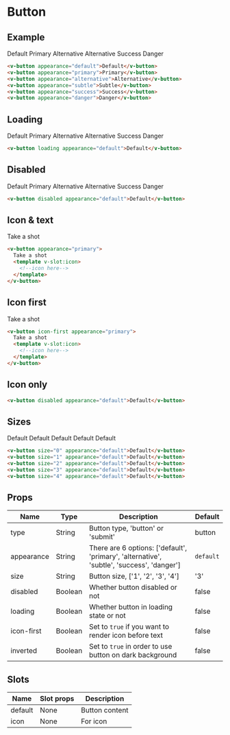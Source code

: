 # Button <badge text="development" type="warn" />

## Example
<div class="p-3 border rounded-2 my-3 flex flex-wrap">
  <v-button class="m-1" appearance="default">Default</v-button>
  <v-button class="m-1" appearance="primary">Primary</v-button>
  <v-button class="m-1" appearance="alternative">Alternative</v-button>
  <v-button class="m-1" appearance="subtle">Alternative</v-button>
  <v-button class="m-1" appearance="success">Success</v-button>
  <v-button class="m-1" appearance="danger">Danger</v-button>
</div>

```html
<v-button appearance="default">Default</v-button>
<v-button appearance="primary">Primary</v-button>
<v-button appearance="alternative">Alternative</v-button>
<v-button appearance="subtle">Subtle</v-button>
<v-button appearance="success">Success</v-button>
<v-button appearance="danger">Danger</v-button>
```

## Loading
<div class="p-3 border rounded-2 my-3 flex flex-wrap">
  <v-button class="m-1" loading appearance="default">Default</v-button>
  <v-button class="m-1" loading appearance="primary">Primary</v-button>
  <v-button class="m-1" loading appearance="alternative">Alternative</v-button>
  <v-button class="m-1" loading appearance="subtle">Alternative</v-button>
  <v-button class="m-1" loading appearance="success">Success</v-button>
  <v-button class="m-1" loading appearance="danger">Danger</v-button>
</div>

```html
<v-button loading appearance="default">Default</v-button>
```

## Disabled
<div class="p-3 border rounded-2 my-3 flex flex-wrap">
  <v-button disabled class="m-1" appearance="default">Default</v-button>
  <v-button disabled class="m-1" appearance="primary">Primary</v-button>
  <v-button disabled class="m-1" appearance="alternative">Alternative</v-button>
  <v-button disabled class="m-1" appearance="subtle">Alternative</v-button>
  <v-button disabled class="m-1" appearance="success">Success</v-button>
  <v-button disabled class="m-1" appearance="danger">Danger</v-button>
</div>

```html
<v-button disabled appearance="default">Default</v-button>
```

## Icon & text
<div class="p-3 border rounded-2 my-3 flex flex-wrap">
  <v-button size="3" appearance="primary">
    Take a shot
    <template v-slot:icon>
      <svg viewBox="0 0 24 24" width="20" height="20"><g fill="currentColor" fill-rule="nonzero"><path d="M7.723 4.552A1 1 0 0 1 8.617 4h6.764a1 1 0 0 1 .895.554L16.997 6H20a2 2 0 0 1 2 2v10a2 2 0 0 1-2 2H4a2 2 0 0 1-2-2V8a2 2 0 0 1 2-2h2.997l.726-1.448zM12 17a4 4 0 1 0 0-8 4 4 0 0 0 0 8zM6 8a1 1 0 1 0 0 2 1 1 0 0 0 0-2z"></path><path d="M12 16a3 3 0 1 1 0-6 3 3 0 0 1 0 6z"></path></g>
      </svg>
    </template>
  </v-button>
</div>

```html
<v-button appearance="primary">
  Take a shot
  <template v-slot:icon>
    <!--icon here-->
  </template>
</v-button>
```

## Icon first
<div class="p-3 border rounded-2 my-3 flex flex-wrap">
  <v-button size="3" icon-first appearance="primary">
    Take a shot
    <template v-slot:icon>
      <svg viewBox="0 0 24 24" width="20" height="20"><g fill="currentColor" fill-rule="nonzero"><path d="M7.723 4.552A1 1 0 0 1 8.617 4h6.764a1 1 0 0 1 .895.554L16.997 6H20a2 2 0 0 1 2 2v10a2 2 0 0 1-2 2H4a2 2 0 0 1-2-2V8a2 2 0 0 1 2-2h2.997l.726-1.448zM12 17a4 4 0 1 0 0-8 4 4 0 0 0 0 8zM6 8a1 1 0 1 0 0 2 1 1 0 0 0 0-2z"></path><path d="M12 16a3 3 0 1 1 0-6 3 3 0 0 1 0 6z"></path></g>
      </svg>
    </template>
  </v-button>
</div>

```html
<v-button icon-first appearance="primary">
  Take a shot
  <template v-slot:icon>
    <!--icon here-->
  </template>
</v-button>
```

## Icon only
<div class="p-3 border rounded-2 my-3">
  <v-button size="3" appearance="primary">
    <template v-slot:icon>
      <svg viewBox="0 0 24 24" width="20" height="20"><g fill="currentColor" fill-rule="nonzero"><path d="M7.723 4.552A1 1 0 0 1 8.617 4h6.764a1 1 0 0 1 .895.554L16.997 6H20a2 2 0 0 1 2 2v10a2 2 0 0 1-2 2H4a2 2 0 0 1-2-2V8a2 2 0 0 1 2-2h2.997l.726-1.448zM12 17a4 4 0 1 0 0-8 4 4 0 0 0 0 8zM6 8a1 1 0 1 0 0 2 1 1 0 0 0 0-2z"></path><path d="M12 16a3 3 0 1 1 0-6 3 3 0 0 1 0 6z"></path></g>
      </svg>
    </template>
  </v-button>
</div>

```html
<v-button disabled appearance="default">Default</v-button>
```

## Sizes
<div class="p-3 border rounded-2 my-3">
  <v-button size="0" appearance="default">Default</v-button>
  <v-button size="1" appearance="default">Default</v-button>
  <v-button size="2" appearance="default">Default</v-button>
  <v-button size="3" appearance="default">Default</v-button>
  <v-button size="4" appearance="default">Default</v-button>
</div>

```html
<v-button size="0" appearance="default">Default</v-button>
<v-button size="1" appearance="default">Default</v-button>
<v-button size="2" appearance="default">Default</v-button>
<v-button size="3" appearance="default">Default</v-button>
<v-button size="4" appearance="default">Default</v-button>
```

## Props
Name       | Type     | Description | Default
---------- | -------- | ----------- | -----
type       | String   | Button type, 'button' or 'submit' | button
appearance | String   | There are 6 options: ['default', 'primary', 'alternative', 'subtle', 'success', 'danger'] | <code>default</code>
size       | String   | Button size, ['1', '2', '3', '4'] | '3'
disabled   | Boolean  | Whether button disabled or not | false
loading    | Boolean  | Whether button in loading state or not | false
icon-first | Boolean  | Set to `true` if you want to render icon before text | false
inverted   | Boolean  | Set to `true` in order to use button on dark background | false

## Slots
Name     | Slot props       | Description
-------- | -----------      | -----
default  | None             | Button content
icon     | None             | For icon
